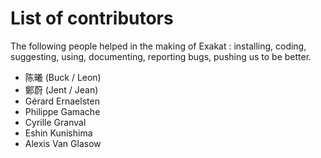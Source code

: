 List of contributors
====================

The following people helped in the making of Exakat : installing,
coding, suggesting, using, documenting, reporting bugs, pushing us to be
better.

-   陈曦 (Buck / Leon)
-   鄭蔚 (Jent / Jean)
-   Gérard Ernaelsten
-   Philippe Gamache
-   Cyrille Granval
-   Eshin Kunishima
-   Alexis Van Glasow
